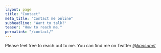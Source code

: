 ```yaml
---
layout: page
title: "Contact"
meta_title: "Contact me online"
subheadline: "Want to talk?"
teaser: "How to reach me."
permalink: "/contact/"
---
```

Please feel free to reach out to me.  You can find me on Twitter <a href="https://twitter.com/_hansonet_">@_hansonet_</a>
